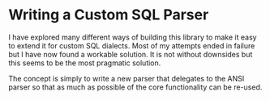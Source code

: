 # Writing a Custom SQL Parser

I have explored many different ways of building this library to make it easy to extend it for custom SQL dialects. Most of my attempts ended in failure but I have now found a workable solution. It is not without downsides but this seems to be the most pragmatic solution.

The concept is simply to write a new parser that delegates to the ANSI parser so that as much as possible of the core functionality can be re-used.

